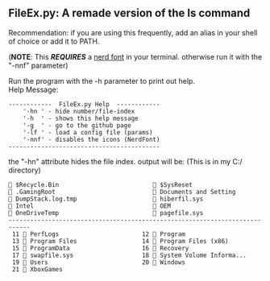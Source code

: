 FileEx.py:
A remade version of the ls command
---
Recommendation: if you are using this frequently, add an alias in your shell of choice or add it to PATH.

(**NOTE**: This ***REQUIRES*** a [nerd font](https://www.nerdfonts.com/) in your terminal. otherwise run it with the "-nnf" parameter)

Run the program with the -h parameter to print out help.<br>
Help Message:
```
------------  FileEx.py Help  ------------
    '-hn ' - hide number/file-index
    '-h  ' - shows this help message
    '-g  ' - go to the github page
    '-lf ' - load a config file (params)
    '-nnf' - disables the icons (NerdFont)
------------------------------------------
```
the "-hn" attribute hides the file index. output will be:        (This is in my C:/ directory)
```
 $Recycle.Bin                           $SysReset
 .GamingRoot                            Documents and Setting
 DumpStack.log.tmp                      hiberfil.sys
 Intel                                  OEM
 OneDriveTemp                           pagefile.sys
----------------------------------------------------------------------------
 11  PerfLogs                       12  Program
 13  Program Files                  14  Program Files (x86)
 15  ProgramData                    16  Recovery
 17  swapfile.sys                   18  System Volume Informa...
 19  Users                          20  Windows
 21  XboxGames
```
